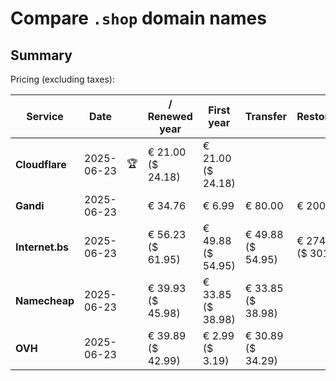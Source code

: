 # Compare `.shop` domain names

## Summary

Pricing (excluding taxes):

| Service | Date |  | / Renewed year | First year | Transfer | Restoration |
|--|--|--|--|--|--|--|
| **Cloudflare** | 2025-06-23 | 🏆 | € 21.00<br>($ 24.18) | € 21.00<br>($ 24.18) |  |  |
| **Gandi** | 2025-06-23 |  | € 34.76 | € 6.99 | € 80.00 | € 200.54 |
| **Internet.bs** | 2025-06-23 |  | € 56.23<br>($ 61.95) | € 49.88<br>($ 54.95) | € 49.88<br>($ 54.95) | € 274.08<br>($ 301.95) |
| **Namecheap** | 2025-06-23 |  | € 39.93<br>($ 45.98) | € 33.85<br>($ 38.98) | € 33.85<br>($ 38.98) |  |
| **OVH** | 2025-06-23 |  | € 39.89<br>($ 42.99) | € 2.99<br>($ 3.19) | € 30.89<br>($ 34.29) |  |
